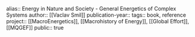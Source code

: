 alias:: Energy in Nature and Society - General Energetics of Complex Systems
author:: [[Vaclav Smil]] 
publication-year::
tags:: book, reference
project:: [[MacroEnergetics]], [[Macrohistory of Energy]], [[Global Effort]], [[MQGEF]] 
public:: true
